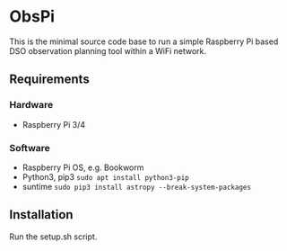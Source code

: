 # ObsPi
This is the minimal source code base to run a simple Raspberry Pi based DSO observation planning tool within a WiFi network.

## Requirements
### Hardware
- Raspberry Pi 3/4

### Software
- Raspberry Pi OS, e.g. Bookworm
- Python3, pip3
```sudo apt install python3-pip```
- suntime
```sudo pip3 install astropy --break-system-packages```

## Installation
Run the setup.sh script.
